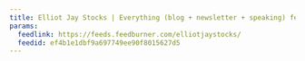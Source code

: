```yaml
---
title: Elliot Jay Stocks | Everything (blog + newsletter + speaking) feed
params:
  feedlink: https://feeds.feedburner.com/elliotjaystocks/
  feedid: ef4b1e1dbf9a697749ee90f8015627d5
---
```

